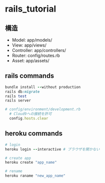 
# rails_tutorial

## 構造

- Model: app/models/
- View: app/views/
- Controller: app/controllers/
- Router: config/routes.rb
- Asset: app/assets/

## rails commands

```ruby
bundle install --without production
rails db:migrate
rails test
rails server
```

```ruby
# config/environment/development.rb
  # Cloud9への接続を許可
  config.hosts.clear
```


## heroku commands

```ruby
# login
heroku login --interactive # ブラウザを開かない

# create app
heroku create "app_name"

# rename
heroku raname "new_app_name"
```

